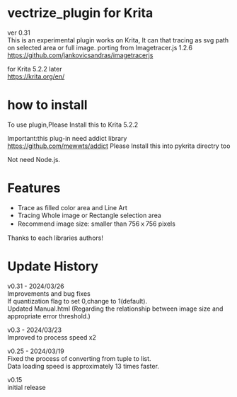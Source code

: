 # vectrize_plugin for Krita  
ver 0.31  
This is an experimental plugin works on Krita,
It can that tracing as  svg path on selected area or full image.
porting from Imagetracer.js 1.2.6  
https://github.com/jankovicsandras/imagetracerjs

for Krita 5.2.2 later  
https://krita.org/en/

# how to install
To use plugin,Please Install this to  Krita 5.2.2

Important:this plug-in need addict library  
https://github.com/mewwts/addict
Please Install this into pykrita directry too

Not need Node.js.    

# Features
* Trace as filled color area and Line Art 
* Tracing Whole image or Rectangle selection area
* Recommend image size: smaller than 756ｘ756 pixels  
  
Thanks to each libraries authors!  

# Update History
v0.31 - 2024/03/26   
Improvements and bug fixes  
If quantization flag to set 0,change to 1(default).  
Updated Manual.html 
(Regarding the relationship between image size and appropriate error threshold.)   
  
v0.3 - 2024/03/23  
Improved to process speed x2

v0.25 - 2024/03/19  
Fixed the process of converting from tuple to list.  
Data loading speed is approximately 13 times faster.  
  
v0.15  
initial release  

